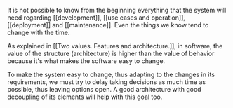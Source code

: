 It is not possible to know from the beginning everything that the system will need regarding [[development]], [[use cases and operation]], [[deployment]] and [[maintenance]]. Even the things we know tend to change with the time.

As explained in [[Two values. Features and architecture.]], in software, the value of the structure (architecture) is higher than the value of behavior because it's what makes the software easy to change.

To make the system easy to change, thus adapting to the changes in its requirements, we must try to delay taking decisions as much time as possible, thus leaving options open. A good architecture with good decoupling of its elements will help with this goal too.